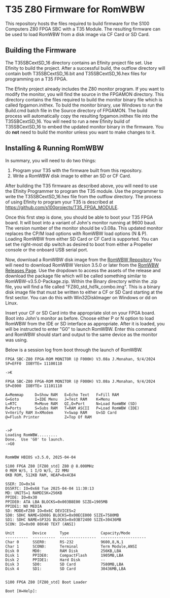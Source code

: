 # T35 Z80 Firmware for RomWBW

This repository hosts the files required to build firmware for the S100 Computers
Z80 FPGA SBC with a T35 Module.  The resulting firmware can be used to load
RomWBW from a disk image via CF Card or SD Card.

## Building the Firmware

The T35SBCextSD_16 directory contains an Efinity project file set.  Use Efinity to
build the project.  After a successful build, the outflow directory will contain
both T35SBCextSD_16.bit and T35SBCextSD_16.hex files for programming on a T35 FPGA.

The Efinity project already includes the Z80 monitor program.  If you want to modify the
monitor, you will find the source in the FPGAMON directory.  This directory contains
the files required to build the monitor binary file which is called fpgamon.inithex.
To buld the monitor binary, use Windows to run the Build.cmd batch file in the
Source directory of FPGAMON.  The build process will automatically copy the
resulting fpgamon.inithex file into the T35SBCextSD_16.  You will need to run a
new Efinity build of T35SBCextSD_16 to embed the updated monitor binary in the
firmware.  You do **not** need to build the monitor unless you want to make
changes to it.

## Installing & Running RomWBW

In summary, you will need to do two things:

1. Program your T35 with the firmware built from this repository.
2. Write a RomWBW disk image to either an SD or CF Card.

After building the T35 firmware as described above, you will need to use the Efinity
Programmer to program the T35 module.  Use the programmer to write the T35SBCextSD_16.hex
file from the outflow directory.  The process of using Efinity to program your
T35 is described at <https://github.com/s100projects/T35_FPGA_MODULE>.

Once this first step is done, you should be able to boot your T35 FPGA board.
It will boot into a variant of John's monitor running at 9600 baud.  The version
number of the monitor should be v3.08a.  This updated monitor replaces the CP/M load
options with RomWBW load options (N & P).  Loading RomWBW from either SD Card or CF Card
is supported.  You can set the right-most dip switch as desired to boot from either
a Propeller console or the onboard USB serial port.

Now, download a RomWBW disk image from the [RomWBW Repository](https://github.com/wwarthen/RomWBW)
You will need to download RomWBW Version 3.5.0 or later from the [RomWBW Releases Page](https://github.com/wwarthen/RomWBW/releases).
Use the dropdown to access the assets of the release and download the package file which will be
called something similar to RomWBW-v3.5.0-Package.zip.  Within the Binary directory within
the .zip file, you will find a file called "FZ80_std_hd1k_combo.img".  This is a binary disk image file
that must be written to either a CF or SD Card starting at the first sector.
You can do this with Win32DiskImager on Windows or dd on Linux.

Insert your CF or SD Card into the appropriate slot on your FPGA board.  Boot into John's monitor as before.
Choose either P or N option to load RomWBW from the IDE or SD interface as appropriate.  After it is loaded,
you will be instructed to enter "G0" to launch RomWBW.  Enter this command and RomWBW should start and output
to the same device as the monitor was using.

Below is a session log from boot through the launch of RomWBW.

```
FPGA SBC-Z80 FPGA-ROM MONITOR (@ F000H) V3.08a J.Monahan, 9/4/2024
SP=EFF0  IOBYTE= 11100110

->K

FPGA SBC-Z80 FPGA-ROM MONITOR (@ F000H) V3.08a J.Monahan, 9/4/2024
SP=E000  IOBYTE= 11101110

A=Memmap     D=Show RAM   E=Echo Text   F=Fill RAM
G=Goto       I=IDE Menu   J=Test RAM    K=Menu
L=RTC        M=Move RAM   QI,O=Port     N=Load RomWBW (SD)
R=Ports      S=Subs RAM   T=RAM ASCII   P=Load RomWBW (IDE)
V=Verify RAM X=XModem     Y=Swap RAM    U=SD Card
@=Flush Printer           Z=Top Of RAM


->P
Loading RomWBW.........
Done.  Use 'G0' to launch.
->G0


RomWBW HBIOS v3.5.0, 2025-04-04

S100 FPGA Z80 [FZ80_std] Z80 @ 8.000MHz
0 MEM W/S, 1 I/O W/S, Z2 MMU
0KB ROM, 512KB RAM, HEAP=0x4CB4

SSER: IO=0x34
DS5RTC: IO=0x68 Tue 2025-04-04 11:30:13
MD: UNITS=1 RAMDISK=256KB
PPIDE: IO=0x30
PPIDE0: ATA LBA BLOCKS=0x003B8E00 SIZE=1905MB
PPIDE1: NO MEDIA
SD: MODE=FZ80 IO=0x6C DEVICES=2
SD0: SDHC NAME=SD08G BLOCKS=0x00ECE000 SIZE=7580MB
SD1: SDHC NAME=SP32G BLOCKS=0x03B72400 SIZE=30436MB
SCON: IO=0x00 80X40 TEXT (ANSI)

Unit        Device      Type              Capacity/Mode
----------  ----------  ----------------  --------------------
Char 0      SSER0:      RS-232            9600,8,N,1
Char 1      SCON0:      Terminal          Term Module,ANSI
Disk 0      MD0:        RAM Disk          256KB,LBA
Disk 1      PPIDE0:     CompactFlash      1905MB,LBA
Disk 2      PPIDE1:     Hard Disk         --
Disk 3      SD0:        SD Card           7580MB,LBA
Disk 4      SD1:        SD Card           30436MB,LBA


S100 FPGA Z80 [FZ80_std] Boot Loader

Boot [H=Help]:
```
